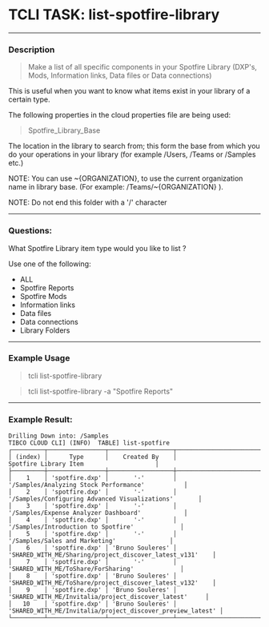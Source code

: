 # TCLI TASK: list-spotfire-library

---
### Description
> Make a list of all specific components in your Spotfire Library (DXP's, Mods, Information links, Data files or Data connections)

This is useful when you want to know what items exist in your library of a certain type.

The following properties in the cloud properties file are being used:

> Spotfire_Library_Base

The location in the library to search from; this form the base from which you do your operations in your library (for example /Users, /Teams or /Samples etc.)

NOTE: You can use ~{ORGANIZATION}, to use the current organization name in library base. (For example: /Teams/~{ORGANIZATION} ).

NOTE: Do not end this folder with a '/' character

---
### Questions:

What Spotfire Library item type would you like to list ?

Use one of the following:
* ALL
* Spotfire Reports
* Spotfire Mods
* Information links
* Data files
* Data connections
* Library Folders
  
---
### Example Usage

> tcli list-spotfire-library

> tcli list-spotfire-library -a "Spotfire Reports"

---
### Example Result:
```console
Drilling Down into: /Samples                                                     
TIBCO CLOUD CLI] (INFO)  TABLE] list-spotfire
┌─────────┬────────────────┬──────────────────┬────────────────────────────────────────────────────────────┐
│ (index) │      Type      │    Created By    │                   Spotfire Library Item                    │
├─────────┼────────────────┼──────────────────┼────────────────────────────────────────────────────────────┤
│    1    │ 'spotfire.dxp' │       '-'        │           '/Samples/Analyzing Stock Performance'           │
│    2    │ 'spotfire.dxp' │       '-'        │       '/Samples/Configuring Advanced Visualizations'       │
│    3    │ 'spotfire.dxp' │       '-'        │           '/Samples/Expense Analyzer Dashboard'            │
│    4    │ 'spotfire.dxp' │       '-'        │            '/Samples/Introduction to Spotfire'             │
│    5    │ 'spotfire.dxp' │       '-'        │               '/Samples/Sales and Marketing'               │
│    6    │ 'spotfire.dxp' │ 'Bruno Souleres' │   'SHARED_WITH_ME/Sharing/project_discover_latest_v131'    │
│    7    │ 'spotfire.dxp' │       '-'        │            'SHARED_WITH_ME/ToShare/ForSharing'             │
│    8    │ 'spotfire.dxp' │ 'Bruno Souleres' │   'SHARED_WITH_ME/ToShare/project_discover_latest_v132'    │
│    9    │ 'spotfire.dxp' │ 'Bruno Souleres' │     'SHARED_WITH_ME/Invitalia/project_discover_latest'     │
│   10    │ 'spotfire.dxp' │ 'Bruno Souleres' │ 'SHARED_WITH_ME/Invitalia/project_discover_preview_latest' │
└─────────┴────────────────┴──────────────────┴────────────────────────────────────────────────────────────┘
```
